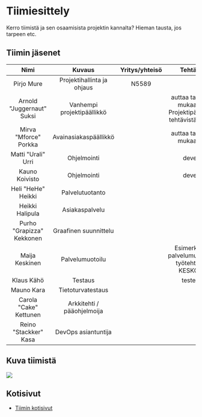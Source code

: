 # Tiimiesittely


Kerro tiimistä ja sen osaamisista projektin kannalta? Hieman tausta, jos tarpeen etc.

## Tiimin jäsenet

| Nimi | Kuvaus | Yritys/yhteisö | Tehtävä | Vastuut |
|:-:|:-:|:-:|:-:|:-:|
| Pirjo Mure | 	Projektihallinta ja ohjaus  |	N5589	|
| Arnold "Juggernaut" Suksi	| Vanhempi projektipäällikkö || 	auttaa tarpeen mukaan	-	Projektipäällikön tehtävistä, Extra |
| Mirva "Mforce" Porkka	| Avainasiakaspäällikkö	||  auttaa tarpeen mukaan	- |	Asiakaspäällikkön tehtävistä |
| Matti "Urali" Urri |	Ohjelmointi	|| 	deve1 |	Koodarina VALU Digitalilla |
| Kauno Koivisto |	Ohjelmointi || 	deve2 |	Koodarin työstä |
| Heli "HeHe" Heikki |	Palvelutuotanto	 ||	
| Heikki Halipula |	Asiakaspalvelu  ||		
| Purho "Grapizza" Kekkonen	| Graafinen suunnittelu	 |	|
| Maija Keskinen | 	Palvelumuotoilu   ||	Esimerkkinä palvelumuotoilija työtehtävät KESKOlla | 
| Klaus Kähö | 	Testaus 	|| tester1	| 
| Mauno Kara | 	Tietoturvatestaus  | | 	
| Carola "Cake" Kettunen | 	Arkkitehti / pääohjelmoija || 
| Reino "Stackker" Kasa | 	DevOps asiantuntija	| | 
 
## Kuva tiimistä


![](https://openclipart.org/image/400px/svg_to_png/18171/johnny-automatic-pirates.png)


## Kotisivut

* [Tiimin kotisivut]()
